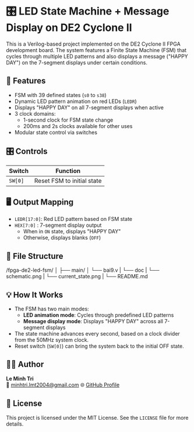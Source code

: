 # 🎛 LED State Machine + Message Display on DE2 Cyclone II

This is a Verilog-based project implemented on the DE2 Cyclone II FPGA development board. The system features a Finite State Machine (FSM) that cycles through multiple LED patterns and also displays a message ("HAPPY DAY") on the 7-segment displays under certain conditions.

## 🚀 Features

- FSM with 39 defined states (`s0` to `s38`)
- Dynamic LED pattern animation on red LEDs (`LEDR`)
- Displays "HAPPY DAY" on all 7-segment displays when active
- 3 clock domains:
  - 1-second clock for FSM state change
  - 200ms and 2s clocks available for other uses
- Modular state control via switches

## 🎛 Controls

| Switch      | Function                          |
|-------------|-----------------------------------|
| `SW[0]`     | Reset FSM to initial state        |

## 🖥 Output Mapping

- `LEDR[17:0]`: Red LED pattern based on FSM state
- `HEX[7:0]` : 7-segment display output
  - When in `ON` state, displays "HAPPY DAY"
  - Otherwise, displays blanks (`OFF`)

## 📂 File Structure

/fpga-de2-led-fsm/
│
├── main/
│   └── bai9.v
|   └── doc
|        └── schematic.png
|        └── current_state.png
|   └── README.md


## 💡 How It Works

- The FSM has two main modes:
  - **LED animation mode**: Cycles through predefined LED patterns
  - **Message display mode**: Displays "HAPPY DAY" across all 7-segment displays
- The state machine advances every second, based on a clock divider from the 50MHz system clock.
- Reset switch (`SW[0]`) can bring the system back to the initial OFF state.

## 🧑‍💻 Author

**Le Minh Tri**  
📧 minhtri.lmt2004@gmail.com
🌐 [GitHub Profile](https://github.com/minhtrile2004)

## 📄 License

This project is licensed under the MIT License. See the `LICENSE` file for more details.

   
